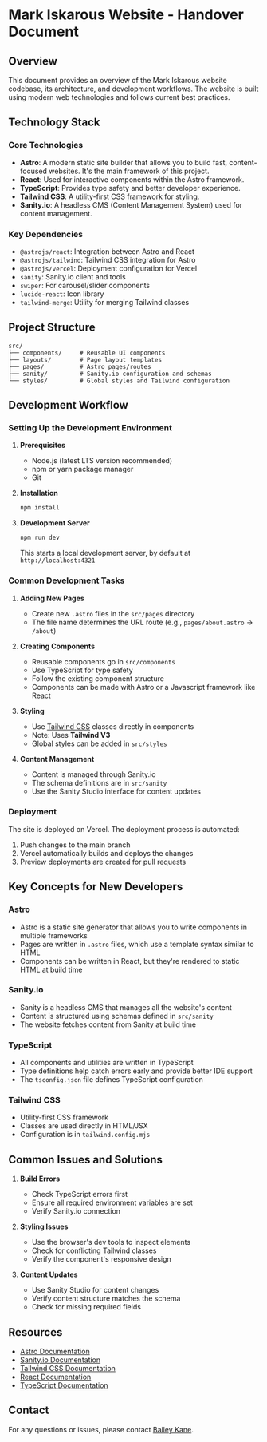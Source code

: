 # Mark Iskarous Website - Handover Document

## Overview

This document provides an overview of the Mark Iskarous website codebase, its architecture, and development workflows. The website is built using modern web technologies and follows current best practices.

## Technology Stack

### Core Technologies

- **Astro**: A modern static site builder that allows you to build fast, content-focused websites. It's the main framework of this project.
- **React**: Used for interactive components within the Astro framework.
- **TypeScript**: Provides type safety and better developer experience.
- **Tailwind CSS**: A utility-first CSS framework for styling.
- **Sanity.io**: A headless CMS (Content Management System) used for content management.

### Key Dependencies

- `@astrojs/react`: Integration between Astro and React
- `@astrojs/tailwind`: Tailwind CSS integration for Astro
- `@astrojs/vercel`: Deployment configuration for Vercel
- `sanity`: Sanity.io client and tools
- `swiper`: For carousel/slider components
- `lucide-react`: Icon library
- `tailwind-merge`: Utility for merging Tailwind classes

## Project Structure

```
src/
├── components/     # Reusable UI components
├── layouts/        # Page layout templates
├── pages/          # Astro pages/routes
├── sanity/         # Sanity.io configuration and schemas
└── styles/         # Global styles and Tailwind configuration
```

## Development Workflow

### Setting Up the Development Environment

1. **Prerequisites**

   - Node.js (latest LTS version recommended)
   - npm or yarn package manager
   - Git

2. **Installation**

   ```bash
   npm install
   ```

3. **Development Server**
   ```bash
   npm run dev
   ```
   This starts a local development server, by default at `http://localhost:4321`

### Common Development Tasks

1. **Adding New Pages**

   - Create new `.astro` files in the `src/pages` directory
   - The file name determines the URL route (e.g., `pages/about.astro` → `/about`)

2. **Creating Components**

   - Reusable components go in `src/components`
   - Use TypeScript for type safety
   - Follow the existing component structure
   - Components can be made with Astro or a Javascript framework like React

3. **Styling**

   - Use [Tailwind CSS](https://tailwindcss.com/) classes directly in components
   - Note: Uses **Tailwind V3**
   - Global styles can be added in `src/styles`

4. **Content Management**
   - Content is managed through Sanity.io
   - The schema definitions are in `src/sanity`
   - Use the Sanity Studio interface for content updates

### Deployment

The site is deployed on Vercel. The deployment process is automated:

1. Push changes to the main branch
2. Vercel automatically builds and deploys the changes
3. Preview deployments are created for pull requests

## Key Concepts for New Developers

### Astro

- Astro is a static site generator that allows you to write components in multiple frameworks
- Pages are written in `.astro` files, which use a template syntax similar to HTML
- Components can be written in React, but they're rendered to static HTML at build time

### Sanity.io

- Sanity is a headless CMS that manages all the website's content
- Content is structured using schemas defined in `src/sanity`
- The website fetches content from Sanity at build time

### TypeScript

- All components and utilities are written in TypeScript
- Type definitions help catch errors early and provide better IDE support
- The `tsconfig.json` file defines TypeScript configuration

### Tailwind CSS

- Utility-first CSS framework
- Classes are used directly in HTML/JSX
- Configuration is in `tailwind.config.mjs`

## Common Issues and Solutions

1. **Build Errors**

   - Check TypeScript errors first
   - Ensure all required environment variables are set
   - Verify Sanity.io connection

2. **Styling Issues**

   - Use the browser's dev tools to inspect elements
   - Check for conflicting Tailwind classes
   - Verify the component's responsive design

3. **Content Updates**
   - Use Sanity Studio for content changes
   - Verify content structure matches the schema
   - Check for missing required fields

## Resources

- [Astro Documentation](https://docs.astro.build)
- [Sanity.io Documentation](https://www.sanity.io/docs)
- [Tailwind CSS Documentation](https://tailwindcss.com/docs)
- [React Documentation](https://react.dev)
- [TypeScript Documentation](https://www.typescriptlang.org/docs)

## Contact

For any questions or issues, please contact [Bailey Kane](https://baileykane.co/).
